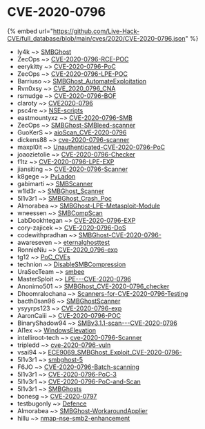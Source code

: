 # CVE-2020-0796
{% embed url="https://github.com/Live-Hack-CVE/full_database/blob/main/cves/2020/CVE-2020-0796.json" %}

* ly4k ~> [SMBGhost](https://www.alice-snow.ru/2020/database/cve-2020-0796/smbghost-ly4k)
* ZecOps ~> [CVE-2020-0796-RCE-POC](https://www.alice-snow.ru/2020/database/cve-2020-0796/cve-2020-0796-rce-poc-zecops)
* eerykitty ~> [CVE-2020-0796-PoC](https://www.alice-snow.ru/2020/database/cve-2020-0796/cve-2020-0796-poc-eerykitty)
* ZecOps ~> [CVE-2020-0796-LPE-POC](https://www.alice-snow.ru/2020/database/cve-2020-0796/cve-2020-0796-lpe-poc-zecops)
* Barriuso ~> [SMBGhost_AutomateExploitation](https://www.alice-snow.ru/2020/database/cve-2020-0796/smbghost_automateexploitation-barriuso)
* Rvn0xsy ~> [CVE_2020_0796_CNA](https://www.alice-snow.ru/2020/database/cve-2020-0796/cve_2020_0796_cna-rvn0xsy)
* rsmudge ~> [CVE-2020-0796-BOF](https://www.alice-snow.ru/2020/database/cve-2020-0796/cve-2020-0796-bof-rsmudge)
* claroty ~> [CVE2020-0796](https://www.alice-snow.ru/2020/database/cve-2020-0796/cve2020-0796-claroty)
* psc4re ~> [NSE-scripts](https://www.alice-snow.ru/2020/database/cve-2020-0796/nse-scripts-psc4re)
* eastmountyxz ~> [CVE-2020-0796-SMB](https://www.alice-snow.ru/2020/database/cve-2020-0796/cve-2020-0796-smb-eastmountyxz)
* ZecOps ~> [SMBGhost-SMBleed-scanner](https://www.alice-snow.ru/2020/database/cve-2020-0796/smbghost-smbleed-scanner-zecops)
* GuoKerS ~> [aioScan_CVE-2020-0796](https://www.alice-snow.ru/2020/database/cve-2020-0796/aioscan_cve-2020-0796-guokers)
* dickens88 ~> [cve-2020-0796-scanner](https://www.alice-snow.ru/2020/database/cve-2020-0796/cve-2020-0796-scanner-dickens88)
* maxpl0it ~> [Unauthenticated-CVE-2020-0796-PoC](https://www.alice-snow.ru/2020/database/cve-2020-0796/unauthenticated-cve-2020-0796-poc-maxpl0it)
* joaozietolie ~> [CVE-2020-0796-Checker](https://www.alice-snow.ru/2020/database/cve-2020-0796/cve-2020-0796-checker-joaozietolie)
* f1tz ~> [CVE-2020-0796-LPE-EXP](https://www.alice-snow.ru/2020/database/cve-2020-0796/cve-2020-0796-lpe-exp-f1tz)
* jiansiting ~> [CVE-2020-0796-Scanner](https://www.alice-snow.ru/2020/database/cve-2020-0796/cve-2020-0796-scanner-jiansiting)
* k8gege ~> [PyLadon](https://www.alice-snow.ru/2020/database/cve-2020-0796/pyladon-k8gege)
* gabimarti ~> [SMBScanner](https://www.alice-snow.ru/2020/database/cve-2020-0796/smbscanner-gabimarti)
* w1ld3r ~> [SMBGhost_Scanner](https://www.alice-snow.ru/2020/database/cve-2020-0796/smbghost_scanner-w1ld3r)
* 5l1v3r1 ~> [SMBGhost_Crash_Poc](https://www.alice-snow.ru/2020/database/cve-2020-0796/smbghost_crash_poc-5l1v3r1)
* Almorabea ~> [SMBGhost-LPE-Metasploit-Module](https://www.alice-snow.ru/2020/database/cve-2020-0796/smbghost-lpe-metasploit-module-almorabea)
* wneessen ~> [SMBCompScan](https://www.alice-snow.ru/2020/database/cve-2020-0796/smbcompscan-wneessen)
* LabDookhtegan ~> [CVE-2020-0796-EXP](https://www.alice-snow.ru/2020/database/cve-2020-0796/cve-2020-0796-exp-labdookhtegan)
* cory-zajicek ~> [CVE-2020-0796-DoS](https://www.alice-snow.ru/2020/database/cve-2020-0796/cve-2020-0796-dos-cory-zajicek)
* codewithpradhan ~> [SMBGhost-CVE-2020-0796-](https://www.alice-snow.ru/2020/database/cve-2020-0796/smbghost-cve-2020-0796--codewithpradhan)
* awareseven ~> [eternalghosttest](https://www.alice-snow.ru/2020/database/cve-2020-0796/eternalghosttest-awareseven)
* RonnieNiu ~> [CVE-2020_0796-exp](https://www.alice-snow.ru/2020/database/cve-2020-0796/cve-2020_0796-exp-ronnieniu)
* tg12 ~> [PoC_CVEs](https://www.alice-snow.ru/2020/database/cve-2020-0796/poc_cves-tg12)
* technion ~> [DisableSMBCompression](https://www.alice-snow.ru/2020/database/cve-2020-0796/disablesmbcompression-technion)
* UraSecTeam ~> [smbee](https://www.alice-snow.ru/2020/database/cve-2020-0796/smbee-urasecteam)
* MasterSploit ~> [LPE---CVE-2020-0796](https://www.alice-snow.ru/2020/database/cve-2020-0796/lpe---cve-2020-0796-mastersploit)
* Anonimo501 ~> [SMBGhost_CVE-2020-0796_checker](https://www.alice-snow.ru/2020/database/cve-2020-0796/smbghost_cve-2020-0796_checker-anonimo501)
* Dhoomralochana ~> [Scanners-for-CVE-2020-0796-Testing](https://www.alice-snow.ru/2020/database/cve-2020-0796/scanners-for-cve-2020-0796-testing-dhoomralochana)
* bacth0san96 ~> [SMBGhostScanner](https://www.alice-snow.ru/2020/database/cve-2020-0796/smbghostscanner-bacth0san96)
* ysyyrps123 ~> [CVE-2020-0796-exp](https://www.alice-snow.ru/2020/database/cve-2020-0796/cve-2020-0796-exp-ysyyrps123)
* AaronCaiii ~> [CVE-2020-0796-POC](https://www.alice-snow.ru/2020/database/cve-2020-0796/cve-2020-0796-poc-aaroncaiii)
* BinaryShadow94 ~> [SMBv3.1.1-scan---CVE-2020-0796](https://www.alice-snow.ru/2020/database/cve-2020-0796/smbv3.1.1-scan---cve-2020-0796-binaryshadow94)
* Al1ex ~> [WindowsElevation](https://www.alice-snow.ru/2020/database/cve-2020-0796/windowselevation-al1ex)
* intelliroot-tech ~> [cve-2020-0796-Scanner](https://www.alice-snow.ru/2020/database/cve-2020-0796/cve-2020-0796-scanner-intelliroot-tech)
* tripledd ~> [cve-2020-0796-vuln](https://www.alice-snow.ru/2020/database/cve-2020-0796/cve-2020-0796-vuln-tripledd)
* vsai94 ~> [ECE9069_SMBGhost_Exploit_CVE-2020-0796-](https://www.alice-snow.ru/2020/database/cve-2020-0796/ece9069_smbghost_exploit_cve-2020-0796--vsai94)
* 5l1v3r1 ~> [smbghost-5](https://www.alice-snow.ru/2020/database/cve-2020-0796/smbghost-5-5l1v3r1)
* F6JO ~> [CVE-2020-0796-Batch-scanning](https://www.alice-snow.ru/2020/database/cve-2020-0796/cve-2020-0796-batch-scanning-f6jo)
* 5l1v3r1 ~> [CVE-2020-0796-PoC-3](https://www.alice-snow.ru/2020/database/cve-2020-0796/cve-2020-0796-poc-3-5l1v3r1)
* 5l1v3r1 ~> [CVE-2020-0796-PoC-and-Scan](https://www.alice-snow.ru/2020/database/cve-2020-0796/cve-2020-0796-poc-and-scan-5l1v3r1)
* 5l1v3r1 ~> [SMBGhosts](https://www.alice-snow.ru/2020/database/cve-2020-0796/smbghosts-5l1v3r1)
* bonesg ~> [CVE-2020-0797](https://www.alice-snow.ru/2020/database/cve-2020-0796/cve-2020-0797-bonesg)
* testbugonly ~> [Defence](https://www.alice-snow.ru/2020/database/cve-2020-0796/defence-testbugonly)
* Almorabea ~> [SMBGhost-WorkaroundApplier](https://www.alice-snow.ru/2020/database/cve-2020-0796/smbghost-workaroundapplier-almorabea)
* hillu ~> [nmap-nse-smb2-enhancement](https://www.alice-snow.ru/2020/database/cve-2020-0796/nmap-nse-smb2-enhancement-hillu)
